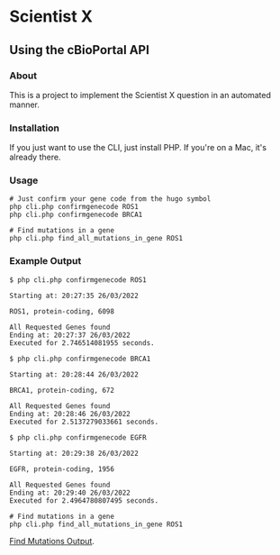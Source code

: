 # Scientist X

## Using the cBioPortal API

### About
This is a project to implement the Scientist X question in an automated manner.

### Installation
If you just want to use the CLI, just install PHP. If you're on a Mac, it's already there.

### Usage

```
# Just confirm your gene code from the hugo symbol
php cli.php confirmgenecode ROS1
php cli.php confirmgenecode BRCA1

```

```
# Find mutations in a gene
php cli.php find_all_mutations_in_gene ROS1
```

### Example Output

```
$ php cli.php confirmgenecode ROS1

Starting at: 20:27:35 26/03/2022

ROS1, protein-coding, 6098

All Requested Genes found
Ending at: 20:27:37 26/03/2022
Executed for 2.746514081955 seconds.
```

```
$ php cli.php confirmgenecode BRCA1

Starting at: 20:28:44 26/03/2022

BRCA1, protein-coding, 672

All Requested Genes found
Ending at: 20:28:46 26/03/2022
Executed for 2.5137279033661 seconds.
```

```
$ php cli.php confirmgenecode EGFR

Starting at: 20:29:38 26/03/2022

EGFR, protein-coding, 1956

All Requested Genes found
Ending at: 20:29:40 26/03/2022
Executed for 2.4964780807495 seconds.
```

```
# Find mutations in a gene
php cli.php find_all_mutations_in_gene ROS1
```
[Find Mutations Output](example_outputs/find_mutations.txt).